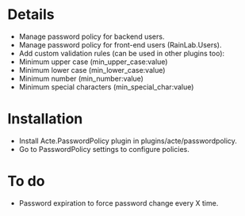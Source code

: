 # Details

* Manage password policy for backend users.
* Manage password policy for front-end users (RainLab.Users).
* Add custom validation rules (can be used in other plugins too):
 * Minimum upper case (min_upper_case:value)
 * Minimum lower case (min_lower_case:value)
 * Minimum number (min_number:value)
 * Minimum special characters (min_special_char:value)

# Installation

* Install Acte.PasswordPolicy plugin in plugins/acte/passwordpolicy.
* Go to PasswordPolicy settings to configure policies.

# To do

* Password expiration to force password change every X time.
